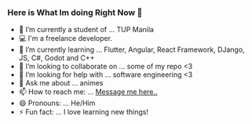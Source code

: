 ### Here is What Im doing Right Now 👋

- 🏫 I’m currently a student of ... TUP Manila
- 💻 I'm a freelance developer. 
- 🌱 I’m currently learning ... Flutter, Angular, React Framework, DJango, JS, C#, Godot and C++
- 👯 I’m looking to collaborate on ... some of my repo <3
- 🤔 I’m looking for help with ... software engineering <3
- 💬 Ask me about ... animes
- 📫 How to reach me: ... [Message me here..](https://www.facebook.com/ecovillaraza3/)
- 😄 Pronouns: ... He/Him
- ⚡ Fun fact: ... I love learning new things!

